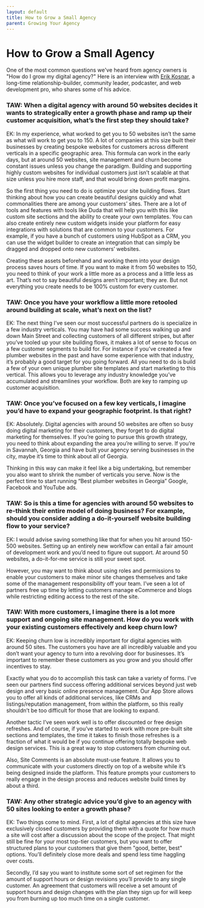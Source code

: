 ```yaml
---
layout: default
title: How to Grow a Small Agency
parent: Growing Your Agency
---
```


# How to Grow a Small Agency

One of the most common questions we've heard from agency owners is "How do I grow my digital agency?" Here is an interview with [Erik Kosnar](https://www.linkedin.com/in/erikkosnar/), a long-time relationship-builder, community leader, podcaster, and web development pro, who shares some of his advice. 


### TAW: When a digital agency with around 50 websites decides it wants to strategically enter a growth phase and ramp up their customer acquisition, what’s the first step they should take?

EK: In my experience, what worked to get you to 50 websites isn’t the same as what will work to get you to 150. A lot of companies at this size built their businesses by creating bespoke websites for customers across different verticals in a specific geographic area. This formula can work in the early days, but at around 50 websites, site management and churn become constant issues unless you change the paradigm. Building and supporting highly custom websites for individual customers just isn’t scalable at that size unless you hire more staff, and that would bring down profit margins. 

So the first thing you need to do is optimize your site building flows. Start thinking about how you can create beautiful designs quickly and what commonalities there are among your customers’ sites. There are a lot of tools and features with tools like Duda that will help you with this like custom site sections and the ability to create your own templates. You can also create entirely new custom widgets inside your platform for easy integrations with solutions that are common to your customers. For example, if you have a bunch of customers using HubSpot as a CRM, you can use the widget builder to create an integration that can simply be dragged and dropped onto new customers’ websites.

Creating these assets beforehand and working them into your design process saves hours of time. If you want to make it from 50 websites to 150, you need to think of your work a little more as a process and a little less as art. That’s not to say beautiful designs aren’t important; they are. But not everything you create needs to be 100% custom for every customer.

### TAW: Once you have your workflow a little more retooled around building at scale, what’s next on the list?

EK: The next thing I’ve seen our most successful partners do is specialize in a few industry verticals. You may have had some success walking up and down Main Street and collecting customers of all different stripes, but after you’ve tooled up your site building flows, it makes a lot of sense to focus on a few customer segments to build for. For instance if you’ve created a few plumber websites in the past and have some experience with that industry, it’s probably a good target for you going forward. All you need to do is build a few of your own unique plumber site templates and start marketing to this vertical. This allows you to leverage any industry knowledge you’ve accumulated and streamlines your workflow. Both are key to ramping up customer acquisition. 

### TAW: Once you’ve focused on a few key verticals, I imagine you’d have to expand your geographic footprint. Is that right?

EK: Absolutely. Digital agencies with around 50 websites are often so busy doing digital marketing for their customers, they forget to do digital marketing for themselves. If you’re going to pursue this growth strategy, you need to think about expanding the area you’re willing to serve. If you’re in Savannah, Georgia and have built your agency serving businesses in the city, maybe it’s time to think about all of Georgia. 

Thinking in this way can make it feel like a big undertaking, but remember you also want to shrink the number of verticals you serve. Now is the perfect time to start running “Best plumber websites in Georgia” Google, Facebook and YouTube ads. 

### TAW: So is this a time for agencies with around 50 websites to re-think their entire model of doing business? For example, should you consider adding a do-it-yourself website building flow to your service?

EK: I would advise saving something like that for when you hit around 150-500 websites. Setting up an entirely new workflow can entail a fair amount of development work and you’d need to figure out support. At around 50 websites, a do-it-for-me service is still your sweet spot. 

However, you may want to think about using roles and permissions to enable your customers to make minor site changes themselves and take some of the management responsibility off your team. I’ve seen a lot of partners free up time by letting customers manage eCommerce and blogs while restricting editing access to the rest of the site. 

### TAW: With more customers, I imagine there is a lot more support and ongoing site management. How do you work with your existing customers effectively and keep churn low? 

EK: Keeping churn low is incredibly important for digital agencies with around 50 sites. The customers you have are all incredibly valuable and you don’t want your agency to turn into a revolving door for businesses. It’s important to remember these customers as you grow and you should offer incentives to stay. 

Exactly what you do to accomplish this task can take a variety of forms. I’ve seen our partners find success offering additional services beyond just web design and very basic online presence management. Our App Store allows you to offer all kinds of additional services, like CRMs and listings/reputation management, from within the platform, so this really shouldn’t be too difficult for those that are looking to expand. 

Another tactic I’ve seen work well is to offer discounted or free design refreshes. And of course, if you’ve started to work with more pre-built site sections and templates, the time it takes to finish those refreshes is a fraction of what it would be if you continue offering totally bespoke web design services. This is a great way to stop customers from churning out. 

Also, Site Comments is an absolute must-use feature. It allows you to communicate with your customers directly on top of a website while it’s being designed inside the platform. This feature prompts your customers to really engage in the design process and reduces website build times by about a third. 

### TAW: Any other strategic advice you’d give to an agency with 50 sites looking to enter a growth phase?

EK: Two things come to mind. First, a lot of digital agencies at this size have exclusively closed customers by providing them with a quote for how much a site will cost after a discussion about the scope of the project. That might still be fine for your most top-tier customers, but you want to offer structured plans to your customers that give them "good, better, best" options. You’ll definitely close more deals and spend less time haggling over costs. 

Secondly, I’d say you want to institute some sort of set regimen for the amount of support hours or design revisions you’ll provide to any single customer. An agreement that customers will receive a set amount of support hours and design changes with the plan they sign up for will keep you from burning up too much time on a single customer. 
